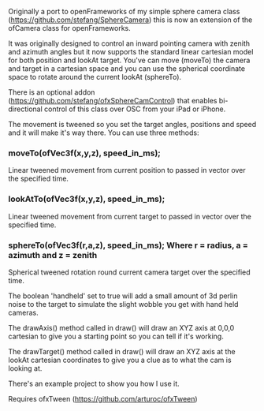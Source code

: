 Originally a port to openFrameworks of my simple sphere camera class (https://github.com/stefang/SphereCamera) this is now an extension of the ofCamera class for openFrameworks. 

It was originally designed to control an inward pointing camera with zenith and azimuth angles but it now supports the standard linear cartesian model for both position and lookAt target. You've can move (moveTo) the camera and target in a cartesian space and you can use the spherical coordinate space to rotate around the current lookAt (sphereTo).

There is an optional addon (https://github.com/stefang/ofxSphereCamControl) that enables bi-directional control of this class over OSC from your iPad or iPhone.

The movement is tweened so you set the target angles, positions and speed and it will make it's way there. You can use three methods:

### moveTo(ofVec3f(x,y,z), speed_in_ms);

Linear tweened movement from current position to passed in vector over the specified time.

### lookAtTo(ofVec3f(x,y,z), speed_in_ms);

Linear tweened movement from current target to passed in vector over the specified time.

### sphereTo(ofVec3f(r,a,z), speed_in_ms); Where r = radius, a = azimuth and z = zenith

Spherical tweened rotation round current camera target over the specified time.

The boolean 'handheld' set to true will add a small amount of 3d perlin noise to the target to simulate the slight wobble you get with hand held cameras.

The drawAxis() method called in draw() will draw an XYZ axis at 0,0,0 cartesian to give you a starting point so you can tell if it's working. 

The drawTarget() method called in draw() will draw an XYZ axis at the lookAt cartesian coordinates to give you a clue as to what the cam is looking at.

There's an example project to show you how I use it.

Requires ofxTween (https://github.com/arturoc/ofxTween)